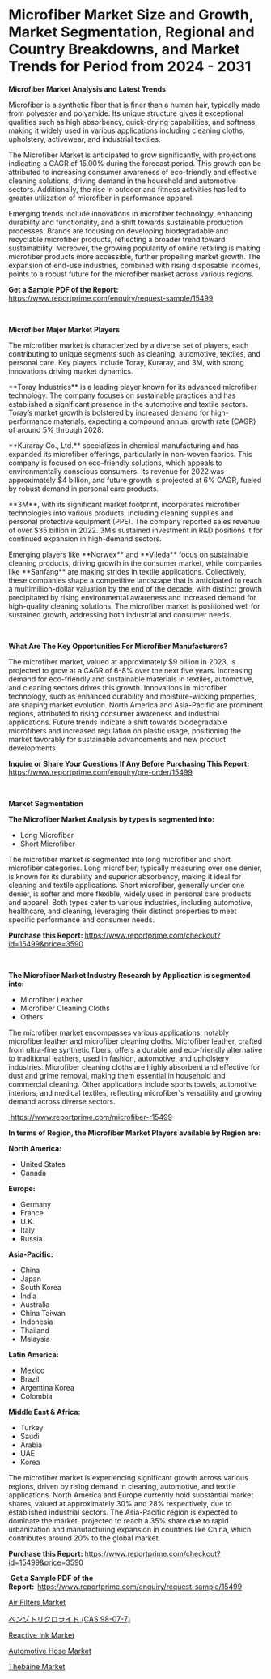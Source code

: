 <p><h1>Microfiber Market Size and Growth, Market Segmentation, Regional and Country Breakdowns, and Market Trends for Period from 2024 -  2031</h1></p><p><strong>Microfiber Market Analysis and Latest Trends</strong></p>
<p><p>Microfiber is a synthetic fiber that is finer than a human hair, typically made from polyester and polyamide. Its unique structure gives it exceptional qualities such as high absorbency, quick-drying capabilities, and softness, making it widely used in various applications including cleaning cloths, upholstery, activewear, and industrial textiles.</p><p>The Microfiber Market is anticipated to grow significantly, with projections indicating a CAGR of 15.00% during the forecast period. This growth can be attributed to increasing consumer awareness of eco-friendly and effective cleaning solutions, driving demand in the household and automotive sectors. Additionally, the rise in outdoor and fitness activities has led to greater utilization of microfiber in performance apparel.</p><p>Emerging trends include innovations in microfiber technology, enhancing durability and functionality, and a shift towards sustainable production processes. Brands are focusing on developing biodegradable and recyclable microfiber products, reflecting a broader trend toward sustainability. Moreover, the growing popularity of online retailing is making microfiber products more accessible, further propelling market growth. The expansion of end-use industries, combined with rising disposable incomes, points to a robust future for the microfiber market across various regions.</p></p>
<p><strong>Get a Sample PDF of the Report:&nbsp;</strong> <a href="https://www.reportprime.com/enquiry/request-sample/15499">https://www.reportprime.com/enquiry/request-sample/15499</a></p>
<p>&nbsp;</p>
<p><strong>Microfiber Major Market Players</strong></p>
<p><p>The microfiber market is characterized by a diverse set of players, each contributing to unique segments such as cleaning, automotive, textiles, and personal care. Key players include Toray, Kuraray, and 3M, with strong innovations driving market dynamics.</p><p>**Toray Industries** is a leading player known for its advanced microfiber technology. The company focuses on sustainable practices and has established a significant presence in the automotive and textile sectors. Toray’s market growth is bolstered by increased demand for high-performance materials, expecting a compound annual growth rate (CAGR) of around 5% through 2028.</p><p>**Kuraray Co., Ltd.** specializes in chemical manufacturing and has expanded its microfiber offerings, particularly in non-woven fabrics. This company is focused on eco-friendly solutions, which appeals to environmentally conscious consumers. Its revenue for 2022 was approximately $4 billion, and future growth is projected at 6% CAGR, fueled by robust demand in personal care products.</p><p>**3M**, with its significant market footprint, incorporates microfiber technologies into various products, including cleaning supplies and personal protective equipment (PPE). The company reported sales revenue of over $35 billion in 2022. 3M’s sustained investment in R&D positions it for continued expansion in high-demand sectors.</p><p>Emerging players like **Norwex** and **Vileda** focus on sustainable cleaning products, driving growth in the consumer market, while companies like **Sanfang** are making strides in textile applications. Collectively, these companies shape a competitive landscape that is anticipated to reach a multimillion-dollar valuation by the end of the decade, with distinct growth precipitated by rising environmental awareness and increased demand for high-quality cleaning solutions. The microfiber market is positioned well for sustained growth, addressing both industrial and consumer needs.</p></p>
<p>&nbsp;</p>
<p><strong>What Are The Key Opportunities For Microfiber Manufacturers?</strong></p>
<p><p>The microfiber market, valued at approximately $9 billion in 2023, is projected to grow at a CAGR of 6-8% over the next five years. Increasing demand for eco-friendly and sustainable materials in textiles, automotive, and cleaning sectors drives this growth. Innovations in microfiber technology, such as enhanced durability and moisture-wicking properties, are shaping market evolution. North America and Asia-Pacific are prominent regions, attributed to rising consumer awareness and industrial applications. Future trends indicate a shift towards biodegradable microfibers and increased regulation on plastic usage, positioning the market favorably for sustainable advancements and new product developments.</p></p>
<p><strong>Inquire or Share Your Questions If Any Before Purchasing This Report:</strong> <a href="https://www.reportprime.com/enquiry/pre-order/15499">https://www.reportprime.com/enquiry/pre-order/15499</a></p>
<p>&nbsp;</p>
<p><strong>Market Segmentation</strong></p>
<p><strong>The Microfiber Market Analysis by types is segmented into:</strong></p>
<p><ul><li>Long Microfiber</li><li>Short Microfiber</li></ul></p>
<p><p>The microfiber market is segmented into long microfiber and short microfiber categories. Long microfiber, typically measuring over one denier, is known for its durability and superior absorbency, making it ideal for cleaning and textile applications. Short microfiber, generally under one denier, is softer and more flexible, widely used in personal care products and apparel. Both types cater to various industries, including automotive, healthcare, and cleaning, leveraging their distinct properties to meet specific performance and consumer needs.</p></p>
<p><strong>Purchase this Report:&nbsp;</strong><a href="https://www.reportprime.com/checkout?id=15499&price=3590">https://www.reportprime.com/checkout?id=15499&price=3590</a></p>
<p>&nbsp;</p>
<p><strong>The Microfiber Market Industry Research by Application is segmented into:</strong></p>
<p><ul><li>Microfiber Leather</li><li>Microfiber Cleaning Cloths</li><li>Others</li></ul></p>
<p><p>The microfiber market encompasses various applications, notably microfiber leather and microfiber cleaning cloths. Microfiber leather, crafted from ultra-fine synthetic fibers, offers a durable and eco-friendly alternative to traditional leathers, used in fashion, automotive, and upholstery industries. Microfiber cleaning cloths are highly absorbent and effective for dust and grime removal, making them essential in household and commercial cleaning. Other applications include sports towels, automotive interiors, and medical textiles, reflecting microfiber's versatility and growing demand across diverse sectors.</p></p>
<p><a href="https://www.reportprime.com/microfiber-r15499">&nbsp;https://www.reportprime.com/microfiber-r15499</a></p>
<p><strong>In terms of Region, the Microfiber Market Players available by Region are:</strong></p>
<p>
    <p> <strong> North America: </strong>
        <ul>
            <li>United States</li>
            <li>Canada</li>
        </ul>
        </p> 
    <p> <strong> Europe: </strong>
        <ul>
            <li>Germany</li>
            <li>France</li>
            <li>U.K.</li>
            <li>Italy</li>
            <li>Russia</li>
        </ul>
        </p> 
    <p> <strong> Asia-Pacific: </strong>
        <ul>
            <li>China</li>
            <li>Japan</li>
            <li>South Korea</li>
            <li>India</li>
            <li>Australia</li>
            <li>China Taiwan</li>
            <li>Indonesia</li>
            <li>Thailand</li>
            <li>Malaysia</li>
        </ul>
        </p> 
    <p> <strong> Latin America: </strong>
        <ul>
            <li>Mexico</li>
            <li>Brazil</li>
            <li>Argentina Korea</li>
            <li>Colombia</li>
        </ul>
        </p> 
    <p> <strong> Middle East & Africa: </strong>
        <ul>
            <li>Turkey</li>
            <li>Saudi</li>
            <li>Arabia</li>
            <li>UAE</li>
            <li>Korea</li>
        </ul>
    </p>
    </p>
<p><p>The microfiber market is experiencing significant growth across various regions, driven by rising demand in cleaning, automotive, and textile applications. North America and Europe currently hold substantial market shares, valued at approximately 30% and 28% respectively, due to established industrial sectors. The Asia-Pacific region is expected to dominate the market, projected to reach a 35% share due to rapid urbanization and manufacturing expansion in countries like China, which contributes around 20% to the global market.</p></p>
<p><strong>Purchase this Report: </strong><a href="https://www.reportprime.com/checkout?id=15499&price=3590">https://www.reportprime.com/checkout?id=15499&price=3590</a></p>
<p>&nbsp;<strong>Get a Sample PDF of the Report:&nbsp;&nbsp;</strong><a href="https://www.reportprime.com/enquiry/request-sample/15499">https://www.reportprime.com/enquiry/request-sample/15499</a></p>
<p><strong></strong></p>
<p><p><a href="https://www.linkedin.com/pulse/air-filters-market2024-2031-industry-insights-investment-o004e?trackingId=lVcwhADeSEiwY6kX%2B2b%2FAA%3D%3D">Air Filters Market</a></p><p><a href="https://medium.com/@drfg4t/benzotrichloride-cas-98-07-7-market-%E3%81%AF-%E3%82%B3%E3%82%B9%E3%83%88%E7%AE%A1%E7%90%86%E3%81%A8%E5%8A%B9%E7%8E%87%E5%90%91%E4%B8%8A%E3%82%92%E5%84%AA%E5%85%88%E3%81%97%E3%81%BE%E3%81%99-%E3%81%95%E3%82%89%E3%81%AB-%E5%A0%B1%E5%91%8A%E6%9B%B8%E3%81%AF%E5%B8%82%E5%A0%B4%E3%81%AE%E9%9C%80%E8%A6%81%E9%9D%A2%E3%81%A8%E4%BE%9B%E7%B5%A6%E9%9D%A2%E3%81%AE%E4%B8%A1%E6%96%B9%E3%82%92%E3%82%AB%E3%83%90%E3%83%BC%E3%81%97%E3%81%A6%E3%81%84%E3%81%BE%E3%81%99-adcafb32f1ed">ベンゾトリクロライド (CAS 98-07-7)</a></p><p><a href="https://medium.com/@joseph.baker466547/the-reactive-ink-market-is-experiencing-higher-than-anticipated-demand-compared-to-pre-pandemic-c0d60d9dfd1c">Reactive Ink Market</a></p><p><a href="https://issuu.com/reportprime-2/docs/automotive-hose-market-size-2030.pp_8977443aa95934">Automotive Hose Market</a></p><p><a href="https://www.linkedin.com/pulse/insights-thebaine-industry-market-financial-status-size-revenue-emwuf?trackingId=p5PmgAoqTXKkN%2BBBg57e%2FA%3D%3D">Thebaine Market</a></p></p>